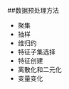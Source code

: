 <script type="text/javascript"
  src="http://cdn.mathjax.org/mathjax/latest/MathJax.js?config=TeX-AMS-MML_HTMLorMML">
</script>
##数据预处理方法
*  聚集
*  抽样
*  维归约
*  特征子集选择
*  特征创建
*  离散化和二元化
*  变量变化
